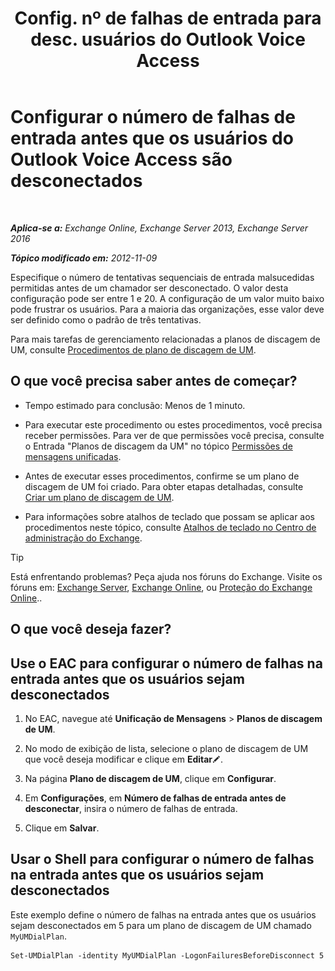 ﻿---
title: 'Config. nº de falhas de entrada para desc. usuários do Outlook Voice Access'
TOCTitle: Configurar o número de falhas de entrada antes que os usuários do Outlook Voice Access são desconectados
ms:assetid: 02f93888-168c-44bb-8cf6-17f5fcc3d733
ms:mtpsurl: https://technet.microsoft.com/pt-br/library/Ee423537(v=EXCHG.150)
ms:contentKeyID: 50484877
ms.date: 05/22/2018
mtps_version: v=EXCHG.150
ms.translationtype: MT
---

# Configurar o número de falhas de entrada antes que os usuários do Outlook Voice Access são desconectados

 

_**Aplica-se a:** Exchange Online, Exchange Server 2013, Exchange Server 2016_

_**Tópico modificado em:** 2012-11-09_

Especifique o número de tentativas sequenciais de entrada malsucedidas permitidas antes de um chamador ser desconectado. O valor desta configuração pode ser entre 1 e 20. A configuração de um valor muito baixo pode frustrar os usuários. Para a maioria das organizações, esse valor deve ser definido como o padrão de três tentativas.

Para mais tarefas de gerenciamento relacionadas a planos de discagem de UM, consulte [Procedimentos de plano de discagem de UM](um-dial-plan-procedures-exchange-2013-help.md).

## O que você precisa saber antes de começar?

  - Tempo estimado para conclusão: Menos de 1 minuto.

  - Para executar este procedimento ou estes procedimentos, você precisa receber permissões. Para ver de que permissões você precisa, consulte o Entrada "Planos de discagem da UM" no tópico [Permissões de mensagens unificadas](unified-messaging-permissions-exchange-2013-help.md).

  - Antes de executar esses procedimentos, confirme se um plano de discagem de UM foi criado. Para obter etapas detalhadas, consulte [Criar um plano de discagem de UM](create-a-um-dial-plan-exchange-2013-help.md).

  - Para informações sobre atalhos de teclado que possam se aplicar aos procedimentos neste tópico, consulte [Atalhos de teclado no Centro de administração do Exchange](keyboard-shortcuts-in-the-exchange-admin-center-exchange-online-protection-help.md).


> [!TIP]
> Está enfrentando problemas? Peça ajuda nos fóruns do Exchange. Visite os fóruns em: <A href="https://go.microsoft.com/fwlink/p/?linkid=60612">Exchange Server</A>, <A href="https://go.microsoft.com/fwlink/p/?linkid=267542">Exchange Online</A>, ou <A href="https://go.microsoft.com/fwlink/p/?linkid=285351">Proteção do Exchange Online</A>..



## O que você deseja fazer?

## Use o EAC para configurar o número de falhas na entrada antes que os usuários sejam desconectados

1.  No EAC, navegue até **Unificação de Mensagens** \> **Planos de discagem de UM**.

2.  No modo de exibição de lista, selecione o plano de discagem de UM que você deseja modificar e clique em **Editar**![Ícone de edição](images/JJ218640.6f53ccb2-1f13-4c02-bea0-30690e6ea71d(EXCHG.150).gif "Ícone de edição").

3.  Na página **Plano de discagem de UM**, clique em **Configurar**.

4.  Em **Configurações**, em **Número de falhas de entrada antes de desconectar**, insira o número de falhas de entrada.

5.  Clique em **Salvar**.

## Usar o Shell para configurar o número de falhas na entrada antes que os usuários sejam desconectados

Este exemplo define o número de falhas na entrada antes que os usuários sejam desconectados em 5 para um plano de discagem de UM chamado `MyUMDialPlan`.

    Set-UMDialPlan -identity MyUMDialPlan -LogonFailuresBeforeDisconnect 5

